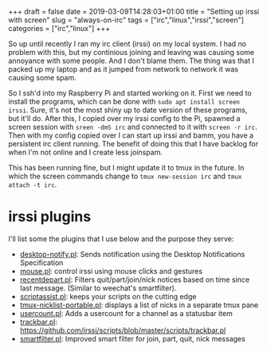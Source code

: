 +++ 
draft = false
date = 2019-03-09T14:28:03+01:00
title = "Setting up irssi with screen"
slug = "always-on-irc" 
tags = ["irc","linux","irssi","screen"]
categories = ["irc","linux"]
+++

So up until recently I ran my irc client (irssi) on my local system. I had no problem with this, but my continious joining
and leaving was causing some annoyance with some people. And I don't blame them.
The thing was that I packed up my laptop and as it jumped from network to network it was causing some spam.

So I ssh'd into my Raspberry Pi and started working on it. First we need to install the programs, which can be
done with `sudo apt install screen irssi`. Sure, it's not the most shiny up to date version of these programs, but it'll
do.
After this, I copied over my irssi config to the Pi, spawned a screen session with `sreen -dmS irc` and connected to it
with `screen -r irc`. Then with my config copied over I can start up irssi and bamm, you have a persistent irc
client running.
The benefit of doing this that I have backlog for when I'm not online and I create less joinspam.

This has been running fine, but I might update it to tmux in the future. In which the screen commands change to `tmux
new-session irc` and `tmux attach -t irc`.

# irssi plugins

I'll list some the plugins that I use below and the purpose they serve:

* [desktop-notify.pl](https://github.com/irssi/scripts/blob/master/scripts/desktop-notify.pl): Sends notification using the Desktop Notifications Specification
* [mouse.pl](https://github.com/irssi/scripts.irssi.org/blob/master/scripts/mouse.pl): control irssi using mouse clicks and gestures
* [recentdepart.pl](https://github.com/irssi/scripts/blob/master/scripts/recentdepart.pl): Filters quit/part/join/nick notices based on time since last message. (Similar to weechat's smartfilter).
* [scriptassist.pl](https://github.com/irssi/scripts/blob/master/scripts/scriptassist.pl): keeps your scripts on the cutting edge
* [tmux-nicklist-portable.pl](https://github.com/irssi/scripts/blob/master/scripts/tmux-nicklist-portable.pl): displays a list of nicks in a separate tmux pane	
* [usercount.pl](https://github.com/irssi/scripts/blob/master/scripts/usercount.pl): Adds a usercount for a channel as a statusbar item
* [trackbar.pl](https://github.com/irssi/scripts/blob/master/scripts/trackbar.pl): https://github.com/irssi/scripts/blob/master/scripts/trackbar.pl
* [smartfilter.pl](https://github.com/irssi/scripts/blob/master/scripts/smartfilter.pl): Improved smart filter for join, part, quit, nick messages
